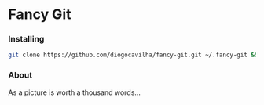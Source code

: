 # Fancy Git

### Installing
```sh
git clone https://github.com/diogocavilha/fancy-git.git ~/.fancy-git && echo "source ~/.fancy-git/fancy_git.sh" >> ~/.bashrc && . ~/.bashrc
```

### About

As a picture is worth a thousand words...

